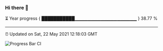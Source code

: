 ### Hi there 👋

⏳ Year progress { ███████████▁▁▁▁▁▁▁▁▁▁▁▁▁▁▁▁▁▁▁ } 38.77 %

---

⏰ Updated on Sat, 22 May 2021 12:18:03 GMT

![Progress Bar CI](https://github.com/liununu/liununu/workflows/Progress%20Bar%20CI/badge.svg)
